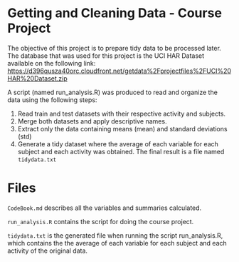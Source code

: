 # Getting and Cleaning Data - Course Project

The objective of this project is to prepare tidy data to be processed later. The database that was used for this project is the UCI HAR Dataset available on the following link: https://d396qusza40orc.cloudfront.net/getdata%2Fprojectfiles%2FUCI%20HAR%20Dataset.zip

A script (named run_analysis.R) was produced to read and organize the data using the following steps:
1. Read train and test datasets with their respective activity and subjects.
2. Merge both datasets and apply descriptive names.
3. Extract only the data containing means (mean) and standard deviations (std)
4. Generate a tidy dataset where the average of each variable for each subject and each activity was obtained.
The final result is a file named `tidydata.txt`

# Files

`CodeBook.md` describes all the variables and summaries calculated.

`run_analysis.R` contains the script for doing the course project.

`tidydata.txt` is the generated file when running the script run_analysis.R, which contains the the average of each variable for each subject and each activity of the original data.
